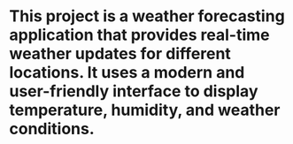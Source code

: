 # This project is a weather forecasting application that provides real-time weather updates for different locations. It uses a modern and user-friendly interface to display temperature, humidity, and weather conditions.
